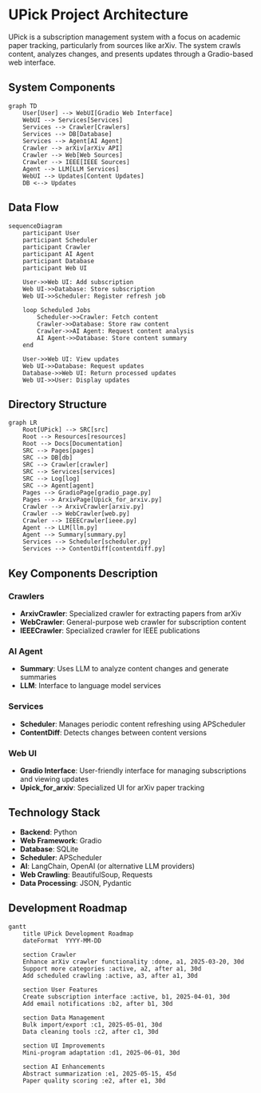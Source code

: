 # UPick Project Architecture

UPick is a subscription management system with a focus on academic paper tracking, particularly from sources like arXiv. The system crawls content, analyzes changes, and presents updates through a Gradio-based web interface.

## System Components

```mermaid
graph TD
    User[User] --> WebUI[Gradio Web Interface]
    WebUI --> Services[Services]
    Services --> Crawler[Crawlers]
    Services --> DB[Database]
    Services --> Agent[AI Agent]
    Crawler --> arXiv[arXiv API]
    Crawler --> Web[Web Sources]
    Crawler --> IEEE[IEEE Sources]
    Agent --> LLM[LLM Services]
    WebUI --> Updates[Content Updates]
    DB <--> Updates
```

## Data Flow

```mermaid
sequenceDiagram
    participant User
    participant Scheduler
    participant Crawler
    participant AI Agent
    participant Database
    participant Web UI

    User->>Web UI: Add subscription
    Web UI->>Database: Store subscription
    Web UI->>Scheduler: Register refresh job
    
    loop Scheduled Jobs
        Scheduler->>Crawler: Fetch content
        Crawler->>Database: Store raw content
        Crawler->>AI Agent: Request content analysis
        AI Agent->>Database: Store content summary
    end
    
    User->>Web UI: View updates
    Web UI->>Database: Request updates
    Database->>Web UI: Return processed updates
    Web UI->>User: Display updates
```

## Directory Structure

```mermaid
graph LR
    Root[UPick] --> SRC[src]
    Root --> Resources[resources]
    Root --> Docs[Documentation]
    SRC --> Pages[pages]
    SRC --> DB[db]
    SRC --> Crawler[crawler]
    SRC --> Services[services]
    SRC --> Log[log]
    SRC --> Agent[agent]
    Pages --> GradioPage[gradio_page.py]
    Pages --> ArxivPage[Upick_for_arxiv.py]
    Crawler --> ArxivCrawler[arxiv.py]
    Crawler --> WebCrawler[web.py]
    Crawler --> IEEECrawler[ieee.py]
    Agent --> LLM[llm.py]
    Agent --> Summary[summary.py]
    Services --> Scheduler[scheduler.py]
    Services --> ContentDiff[contentdiff.py]
```

## Key Components Description

### Crawlers
- **ArxivCrawler**: Specialized crawler for extracting papers from arXiv
- **WebCrawler**: General-purpose web crawler for subscription content
- **IEEECrawler**: Specialized crawler for IEEE publications

### AI Agent
- **Summary**: Uses LLM to analyze content changes and generate summaries
- **LLM**: Interface to language model services

### Services
- **Scheduler**: Manages periodic content refreshing using APScheduler
- **ContentDiff**: Detects changes between content versions

### Web UI
- **Gradio Interface**: User-friendly interface for managing subscriptions and viewing updates
- **Upick_for_arxiv**: Specialized UI for arXiv paper tracking

## Technology Stack

- **Backend**: Python
- **Web Framework**: Gradio
- **Database**: SQLite
- **Scheduler**: APScheduler
- **AI**: LangChain, OpenAI (or alternative LLM providers)
- **Web Crawling**: BeautifulSoup, Requests
- **Data Processing**: JSON, Pydantic

## Development Roadmap

```mermaid
gantt
    title UPick Development Roadmap
    dateFormat  YYYY-MM-DD
    
    section Crawler
    Enhance arXiv crawler functionality :done, a1, 2025-03-20, 30d
    Support more categories :active, a2, after a1, 30d
    Add scheduled crawling :active, a3, after a1, 30d
    
    section User Features
    Create subscription interface :active, b1, 2025-04-01, 30d
    Add email notifications :b2, after b1, 30d
    
    section Data Management
    Bulk import/export :c1, 2025-05-01, 30d
    Data cleaning tools :c2, after c1, 30d
    
    section UI Improvements
    Mini-program adaptation :d1, 2025-06-01, 30d
    
    section AI Enhancements
    Abstract summarization :e1, 2025-05-15, 45d
    Paper quality scoring :e2, after e1, 30d
``` 